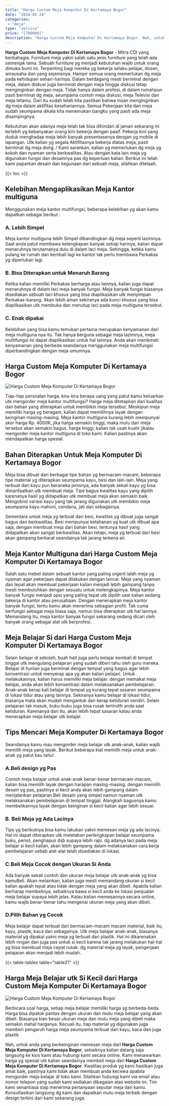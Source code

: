 ```yaml
---
title: "Harga Custom Meja Komputer Di Kertamaya Bogor"
date: "2024-05-24"
categories:
 - "meja"
type: "service"
price: "[700000]"
description: "Harga Custom Meja Komputer Di Kertamaya Bogor. Nah, untuk anda yang berkeinginan memesan meja dari **Harga Custom Meja Komputer Di Kertamaya Bogor**, sebaikn..."
---
```


**Harga Custom Meja Komputer Di Kertamaya Bogor** - Mitra CDI yang berbahagia. Furniture meja yakni salah satu jenis furniture yang telah ada semenjak lama. Sebuah furniture yg menjadi kebutuhan wajib untuk orang dimuka bumi ini. Terpenting bagi mereka yg bekerja selaku pelajar, dosen, wirausaha dan yang sejenisnya. Hampir semua orang memerlukan dg meja pada kehidupan sehari-harinya. Dalam berdagang mesti berminat dengan meja, dalam diskusi juga berminat dengan meja hingga diskusi tetap menginginkan dengan meja. Tidak hanya dalam profesi, di dalam rumahpun pasti berminat dg meja, seumpama contoh meja diskusi, meja Televisi dan meja tetamu. Dari itu sudah telah kita pastikan bahwa insan menginginkan dg meja dalam aktifitas kesehariannya. Semua Pekerjaan kita dan meja sudah seumpama dikala kita menemukan bangku yang pasti ada meja disampingnya.

Kebutuhan akan adanya meja telah tak bisa dihindari di jaman sekarang ini terlebih yg kebanyakan orang kini bekerja dengan pasif. Pekerja kini yang duduk menghadap meja lebih banyak presentasenya dengan yg mobile di lapangan. Utk kalian yg segala Aktifitasnya bekerja diatas meja, pasti berminat dg meja dong..! Kami sarankan, kalian yg memerlukan dg meja yg kokoh dan nyaman serta berkwalitas. Atau dengan kata lain meja yg digunakan fungsi dan desainnya pas dg keperluan kalian. Berikut ini telah kami paparkan desain dan kegunaan dari sebuah meja, silahkan ditelaah.

{{< toc >}}

## Kelebihan Mengaplikasikan Meja Kantor multiguna

Menggunakan meja kantor multifungsi, beberapa kelebihan yg akan kamu dapatkan sebagai berikut :

### A. Lebih Simpel

Meja kantor multiguna lebih Simpel dibandingkan dg meja seperti lazimnya. Saat anda patut membawa kelengkapan banyak setiap harinya, kalian dapat menaruhnya terutamanya dulu di dalam laci meja. Sehingga, ketika kamu pulang ke rumah dan kembali lagi ke kantor tak perlu membawa Perkakas yg diperlukan lagi.

### B. Bisa Diterapkan untuk Menaruh Barang

Ketika kalian memiliki Perkakas berharga atau lainnya, kalian juga dapat menaruhnya di dalam laci meja banyak fungsi. Meja banyak fungsi biasanya disediakan sebuah laci khusus yang bisa diaplikasikan utk menyimpan Perkakas-barang. Akan lebih aman sekiranya ada kunci khusus yang bisa diaplikasikan utk membuka dan menutup laci pada meja multiguna tersebut.

### C. Enak dipakai

Kelebihan yang bisa kamu temukan pertama merupakan kenyamanan dari meja multiguna nya itu. Tak hanya berguna sebagai meja lazimnya, meja multifungsi ini dapat diaplikasikan untuk hal lainnya. Anda akan menikmati kenyamanan yang berbeda seandainya menggunakan meja multifungsi diperbandingkan dengan meja umumnya.

## Harga Custom Meja Komputer Di Kertamaya Bogor

![Harga Custom Meja Komputer Di Kertamaya Bogor](/images/meja/meja-dewasa-008.jpg)

Tiap-tiap persoalan harga, kira-kira berapa uang yang patut kamu keluarkan utk mengorder meja kantor multifungsi? Harga meja ditetapkan dari kualitas dan bahan yang diterapkan untuk membikin meja tersebut. Meskipun meja memiliki harga yg beragam, kalian dapat memilihnya layak dengan keinginan masing-masing. Meja kantor multiguna kurang lebih mempunyai skor harga Rp. 4000K, jika harga semakin tinggi, maka mutu dari meja tersebut akan semakin bagus. harga tinggi, kalian tak usah kuatir jikalau mengorder meja kantor multiguna di toko kami. Kalian pastinya akan mendapatkan harga spesial.

## Bahan Diterapkan Untuk Meja Komputer Di Kertamaya Bogor

Meja bisa dibuat dari berbagai tipe bahan yg bermacam-macam, beberapa tipe material yg diterapkan seumpama kayu, besi dan lain-lain. Meja yang terbuat dari kayu pun beraneka jenisnya, ada banyak sekali kayu yg bisa dimanfaatkan utk membuat meja. Tipe bagus kwalitas kayu yang dipilih karenanya hasil yg didapatkan utk membuat meja akan semakin baik. Mengobrol variasi kayu yang tak jarang digunakan utk membikin meja seumpama kayu mahoni, cendana, jati dan sebagainya.

Sementara untuk meja yg terbuat dari besi, kwalitas yg dibuat juga sangat bagus dan berkwalitas. Besi mempunyai ketahanan yg kuat utk dibuat apa saja, dengan membuat meja dari bahan besi, tentunya hasil yang didapatkan akan sangat berkwalitas. Akan tetapi, meja yg terbuat dari besi akan gampang berkarat seandainya tak jarang terkena air.

## Meja Kantor Multiguna dari Harga Custom Meja Komputer Di Kertamaya Bogor

Salah satu mebel dalam sebuah kantor yang paling urgent ialah meja yg nyaman agar pekerjaan dapat dilakukan dengan lancar. Meja yang nyaman dan tepat akan membuat pekerjaan kalian menjadi lebih gampang tanpa mesti membutuhkan dengan sesuatu untuk melengkapinya. Meja kantor banyak fungsi menjadi opsi yang paling tepat utk dipilih saat kalian sedang bekerja di kantor atau perusahaan. Dengan menerapkan meja kantor banyak fungsi, tentu kamu akan menerima sebagian profit. Tak cuma berfungsi sebagai meja biasa saja, namun bisa diterapkan utk hal lainnya. Memandang itu, meja kantor banyak fungsi sekarang sedang dicari oleh banyak orang sebagai alat utk berprofesi.

## Meja Belajar Si dari Harga Custom Meja Komputer Di Kertamaya Bogor

Selain belajar di sekolah, buah hati juga perlu belajar kembali di tempat tinggal utk mengulang pelajaran yang sudah diberi tahu oleh guru mereka. Belajar di hunian juga berminat dengan tempat yang bagus agar lebih konsentrasi untuk menyerap apa yg akan kalian pelajari. Untuk melakukannya, kalian harus memiliki meja belajar. dengan memakai meja belajar, anda akan lebih konsentrasi dalam melaksanakan pembelajaran. Anak-anak kerap kali belajar di tempat yg kurang tepat sasaran seumpama di lokasi tidur atau yang lainnya. Sekiranya kamu belajar di lokasi tidur, biasanya mata akan mudah mengantuk dan kerap ketiduran sendiri. Selain pelajaran tak masuk, buku-buku juga bisa rusak tertindih anda saat ketiduran. Karenanya dari itu, akan lebih tepat sasaran kalau anda menerapkan meja belajar utk belajar.

## Tips Mencari Meja Komputer Di Kertamaya Bogor

Seandainya kamu mau mengorder meja belajar utk anak-anak, kalian wajib memilih meja yang layak. Berikut beberapa kiat memilih meja untuk anak-anak yg patut kau tahu!

### A.Beli design yg Pas

Contoh meja belajar untuk anak-anak benar-benar bermacam-macam, kalian bisa memilih layak dengan harapan masing-masing. dengan memilih desain yg pas, pastinya si kecil anda akan lebih gampang dalam menjalankan pelajaran.Beli desain yang simpel namun nyaman utk melaksanakan pembelajaran di tempat tinggal. Alangkah bagusnya kamu membelikannya layak dengan keinginan si kecil kalian agar lebih sesuai.

### B. Beli Meja yg Ada Lacinya

Tips yg berikutnya bisa kamu lakukan yakni memesan meja yg ada lacinya. Hal ini dapat diterapkan utk meletakan perlengkapan belajar seumpama buku, pensil, penghapus dsb supaya lebih rapi. dg adanya laci pada meja belajar si kecil kalian, akan lebih gampang dalam melaksanakan cara kerja pembelajaran sebab alat-alat telah disediakan di lokasi.

### C.Beli Meja Cocok dengan Ukuran Si Anda

Ada banyak sekali contoh dan ukuran meja belajar utk anak-anak yg bisa kamuBeli. Akan melainkan, kalian juga mesti memandang ukuran si kecil kalian apakah tepat atau tidak dengan meja yang akan dibeli. Apabila kalian berharap membelinya, sebaiknya bawa si kecil anda ke lokasi penjualan meja belajar supaya lebih jelas. Kalau kalian memesannya secara online, kamu wajib benar-benar tahu mengenai ukuran meja yang akan dibeli.

### D.Pilih Bahan yg Cocok

Meja belajar dapat terbuat dari bermacam-macam macam material, baik itu, kayu, plastik, kaca dan sebagainya. Utk meja belajar anak-anak, biasanya material yg dipakai yakni meja yg terbuat dari plastik. Hal ini dikarenakan lebih ringan dan juga pas untuk si kecil karena tak jarang melakukan hal-hal yg bisa membuat meja cepat rusak. dg material meja yg layak, pengerjaan pelajaran akan menjadi lebih mudah.

{{< table-tables table="table21" >}}

## Harga Meja Belajar utk Si Kecil dari Harga Custom Meja Komputer Di Kertamaya Bogor

![Harga Custom Meja Komputer Di Kertamaya Bogor](/images/meja/meja-anak-016.jpg)

Berbicara soal harga, setiap meja belajar memiliki harga yg berbeda-beda. Harga bisa dipatok pantas dengan ukuran dan mutu meja belajar yang akan dibeli. Biasanya kian besar ukuran meja dan mutu meja yang dibeli maka semakin mahal harganya. Kecuali itu, tiap material yg digunakan juga memberi pengaruh harga meja seumpama terbuat dari kayu, kaca dan juga plastik

Nah, untuk anda yang berkeinginan memesan meja dari **Harga Custom Meja Komputer Di Kertamaya Bogor**, sebaiknya kalian datang saja langsung ke kios kami atau hubungi kami secara online. Kami menawarkan harga yg spesial utk kalian seandainya membeli meja dari **Harga Custom Meja Komputer Di Kertamaya Bogor**. Kwalitas produk yg kami hasilkan juga amat baik, pastinya kami tidak akan membuat anda kecewa apabila mengorder meja belajar di toko kami. Silahkan hubungi kami via email atau nomor telepon yang sudah kami sediakan dibagaian atas website ini. Tim kami senantiasa siap menerima pertanyaan seputar meja dari kamu. Konsultasikan langsung dg kami dan dapatkan mutu meja terbaik dengan design terkini dari kami sekarang juga.
